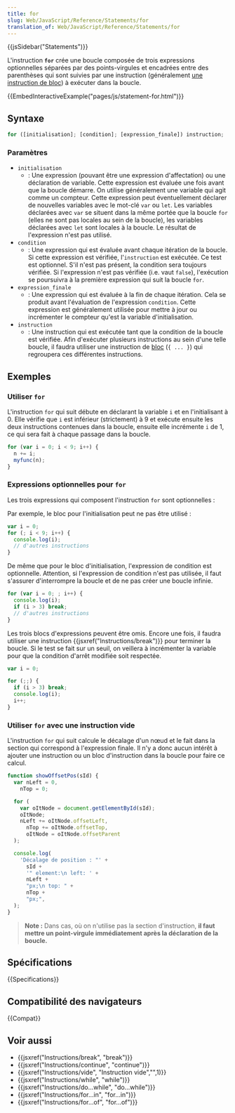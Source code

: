 ```yaml
---
title: for
slug: Web/JavaScript/Reference/Statements/for
translation_of: Web/JavaScript/Reference/Statements/for
---
```


{{jsSidebar("Statements")}}

L'instruction **`for`** crée une boucle composée de trois expressions optionnelles séparées par des points-virgules et encadrées entre des parenthèses qui sont suivies par une instruction (généralement [une instruction de bloc](/fr/docs/Web/JavaScript/Reference/Instructions/bloc)) à exécuter dans la boucle.

{{EmbedInteractiveExample("pages/js/statement-for.html")}}

## Syntaxe

```js
for ([initialisation]; [condition]; [expression_finale]) instruction;
```

### Paramètres

- `initialisation`
  - : Une expression (pouvant être une expression d'affectation) ou une déclaration de variable. Cette expression est évaluée une fois avant que la boucle démarre. On utilise généralement une variable qui agit comme un compteur. Cette expression peut éventuellement déclarer de nouvelles variables avec le mot-clé `var` ou `let`. Les variables déclarées avec `var` se situent dans la même portée que la boucle `for` (elles ne sont pas locales au sein de la boucle), les variables déclarées avec `let` sont locales à la boucle. Le résultat de l'expression n'est pas utilisé.
- `condition`
  - : Une expression qui est évaluée avant chaque itération de la boucle. Si cette expression est vérifiée, l'`instruction` est exécutée. Ce test est optionnel. S'il n'est pas présent, la condition sera toujours vérifiée. Si l'expression n'est pas vérifiée (i.e. vaut `false`), l'exécution se poursuivra à la première expression qui suit la boucle `for`.
- `expression_finale`
  - : Une expression qui est évaluée à la fin de chaque itération. Cela se produit avant l'évaluation de l'expression `condition`. Cette expression est généralement utilisée pour mettre à jour ou incrémenter le compteur qu'est la variable d'initialisation.
- `instruction`
  - : Une instruction qui est exécutée tant que la condition de la boucle est vérifiée. Afin d'exécuter plusieurs instructions au sein d'une telle boucle, il faudra utiliser une instruction de [bloc](/fr/docs/JavaScript/Rérence_JavaScript/Instructions/block) (`{ ... }`) qui regroupera ces différentes instructions.

## Exemples

### Utiliser `for`

L'instruction `for` qui suit débute en déclarant la variable `i` et en l'initialisant à 0. Elle vérifie que `i` est inférieur (strictement) à 9 et exécute ensuite les deux instructions contenues dans la boucle, ensuite elle incrémente `i` de 1, ce qui sera fait à chaque passage dans la boucle.

```js
for (var i = 0; i < 9; i++) {
  n += i;
  myfunc(n);
}
```

### Expressions optionnelles pour `for`

Les trois expressions qui composent l'instruction `for` sont optionnelles :

Par exemple, le bloc pour l'initialisation peut ne pas être utilisé :

```js
var i = 0;
for (; i < 9; i++) {
  console.log(i);
  // d'autres instructions
}
```

De même que pour le bloc d'initialisation, l'expression de condition est optionnelle. Attention, si l'expression de condition n'est pas utilisée, il faut s'assurer d'interrompre la boucle et de ne pas créer une boucle infinie.

```js
for (var i = 0; ; i++) {
  console.log(i);
  if (i > 3) break;
  // d'autres instructions
}
```

Les trois blocs d'expressions peuvent être omis. Encore une fois, il faudra utiliser une instruction {{jsxref("Instructions/break")}} pour terminer la boucle. Si le test se fait sur un seuil, on veillera à incrémenter la variable pour que la condition d'arrêt modifiée soit respectée.

```js
var i = 0;

for (;;) {
  if (i > 3) break;
  console.log(i);
  i++;
}
```

### Utiliser `for` avec une instruction vide

L'instruction `for` qui suit calcule le décalage d'un nœud et le fait dans la section qui correspond à l'expression finale. Il n'y a donc aucun intérêt à ajouter une instruction ou un bloc d'instruction dans la boucle pour faire ce calcul.

```js
function showOffsetPos(sId) {
  var nLeft = 0,
    nTop = 0;

  for (
    var oItNode = document.getElementById(sId);
    oItNode;
    nLeft += oItNode.offsetLeft,
      nTop += oItNode.offsetTop,
      oItNode = oItNode.offsetParent
  );

  console.log(
    'Décalage de position : "' +
      sId +
      '" element:\n left: ' +
      nLeft +
      "px;\n top: " +
      nTop +
      "px;",
  );
}
```

> **Note :** Dans cas, où on n'utilise pas la section d'instruction, **il faut mettre un point-virgule immédiatement après la déclaration de la boucle.**

## Spécifications

{{Specifications}}

## Compatibilité des navigateurs

{{Compat}}

## Voir aussi

- {{jsxref("Instructions/break", "break")}}
- {{jsxref("Instructions/continue", "continue")}}
- {{jsxref("Instructions/vide", "Instruction vide","",1)}}
- {{jsxref("Instructions/while", "while")}}
- {{jsxref("Instructions/do...while", "do...while")}}
- {{jsxref("Instructions/for...in", "for...in")}}
- {{jsxref("Instructions/for...of", "for...of")}}
